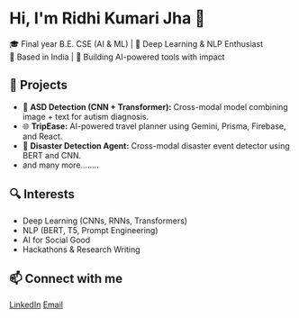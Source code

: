 # Hi, I'm Ridhi Kumari Jha 👋  
🎓 Final year B.E. CSE (AI & ML) | 🤖 Deep Learning & NLP Enthusiast  
📍 Based in India | 🚀 Building AI-powered tools with impact  

## 🔧 Projects
- 🧠 **ASD Detection (CNN + Transformer):** Cross-modal model combining image + text for autism diagnosis.
- 🌐 **TripEase:** AI-powered travel planner using Gemini, Prisma, Firebase, and React.
- 📡 **Disaster Detection Agent:** Cross-modal disaster event detector using BERT and CNN.
- and many more........

## 🔍 Interests
- Deep Learning (CNNs, RNNs, Transformers)
- NLP (BERT, T5, Prompt Engineering)
- AI for Social Good
- Hackathons & Research Writing

## 📫 Connect with me
[LinkedIn](https://www.linkedin.com/in/ridhi-jha-aa2969222) 
[Email](mailto:ridhikj@example.com)

